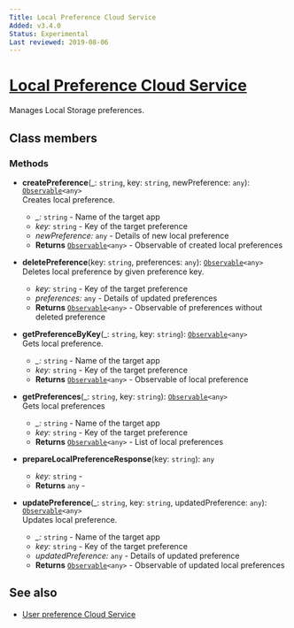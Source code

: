 ```yaml
---
Title: Local Preference Cloud Service
Added: v3.4.0
Status: Experimental
Last reviewed: 2019-08-06
---
```


# [Local Preference Cloud Service](../../../lib/process-services-cloud/src/lib/services/local-preference-cloud.service.ts "Defined in local-preference-cloud.service.ts")

Manages Local Storage preferences. 

## Class members

### Methods

-   **createPreference**(\_: `string`, key: `string`, newPreference: `any`): [`Observable`](http://reactivex.io/documentation/observable.html)`<any>`<br/>
    Creates local preference.
    -   _\_:_ `string`  - Name of the target app
    -   _key:_ `string`  - Key of the target preference
    -   _newPreference:_ `any`  - Details of new local preference
    -   **Returns** [`Observable`](http://reactivex.io/documentation/observable.html)`<any>` - Observable of created local preferences
-   **deletePreference**(key: `string`, preferences: `any`): [`Observable`](http://reactivex.io/documentation/observable.html)`<any>`<br/>
    Deletes local preference by given preference key.
    -   _key:_ `string`  - Key of the target preference
    -   _preferences:_ `any`  - Details of updated preferences
    -   **Returns** [`Observable`](http://reactivex.io/documentation/observable.html)`<any>` - Observable of preferences without deleted preference
-   **getPreferenceByKey**(\_: `string`, key: `string`): [`Observable`](http://reactivex.io/documentation/observable.html)`<any>`<br/>
    Gets local preference.
    -   _\_:_ `string`  - Name of the target app
    -   _key:_ `string`  - Key of the target preference
    -   **Returns** [`Observable`](http://reactivex.io/documentation/observable.html)`<any>` - Observable of local preference
-   **getPreferences**(\_: `string`, key: `string`): [`Observable`](http://reactivex.io/documentation/observable.html)`<any>`<br/>
    Gets local preferences
    -   _\_:_ `string`  - Name of the target app
    -   _key:_ `string`  - Key of the target preference
    -   **Returns** [`Observable`](http://reactivex.io/documentation/observable.html)`<any>` - List of local preferences
-   **prepareLocalPreferenceResponse**(key: `string`): `any`<br/>

    -   _key:_ `string`  - 
    -   **Returns** `any` - 
-   **updatePreference**(\_: `string`, key: `string`, updatedPreference: `any`): [`Observable`](http://reactivex.io/documentation/observable.html)`<any>`<br/>
    Updates local preference.
    -   _\_:_ `string`  - Name of the target app
    -   _key:_ `string`  - Key of the target preference
    -   _updatedPreference:_ `any`  - Details of updated preference
    -   **Returns** [`Observable`](http://reactivex.io/documentation/observable.html)`<any>` - Observable of updated local preferences

## See also

-   [User preference Cloud Service](user-preference-cloud.service.md)

